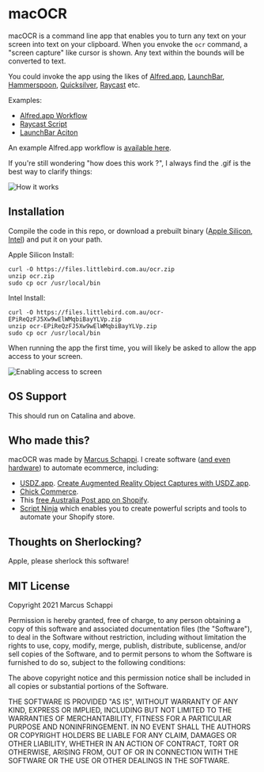 # macOCR

macOCR is a command line app that enables you to turn any text on your screen into text on your clipboard.
When you envoke the `ocr` command, a "screen capture" like cursor is shown. 
Any text within the bounds will be converted to text. 

You could invoke the app using the likes of [Alfred.app](https://www.alfredapp.com/), [LaunchBar](https://obdev.at/products/launchbar/index.html), [Hammerspoon](http://www.hammerspoon.org/), [Quicksilver](https://qsapp.com/), [Raycast](https://raycast.com/) etc.

Examples: 
- [Alfred.app Workflow](https://files.littlebird.com.au/OCR.alfredworkflow-aR9crGZYI92tYTa6Q5S1cRGr2rMc.zip)
- [Raycast Script](https://gist.github.com/cheeaun/1405816e5ceb397cbc9028204f82dc98)
- [LaunchBar Aciton](https://github.com/jsmjsm/macOCR-LaunchBar-Action)

An example Alfred.app workflow is [available here](https://files.littlebird.com.au/OCR.alfredworkflow-aR9crGZYI92tYTa6Q5S1cRGr2rMc.zip).

If you're still wondering "how does this work ?", I always find the .gif is the best way to clarify things: 

![How it works](https://files.littlebird.com.au/Screen-Recording-2021-05-21-13-27-27-FEPQtcuk6FFweb4QEk7Y1mXhsv8B.gif)


## Installation

Compile the code in this repo, or download a prebuilt binary ([Apple Silicon](https://files.littlebird.com.au/ocr.zip), [Intel](https://files.littlebird.com.au/ocr-EPiReQzFJ5Xw9wElWMqbiBayYLVp.zip)) and put it on your path.

Apple Silicon Install:

```
curl -O https://files.littlebird.com.au/ocr.zip
unzip ocr.zip
sudo cp ocr /usr/local/bin
```

Intel Install:

```
curl -O https://files.littlebird.com.au/ocr-EPiReQzFJ5Xw9wElWMqbiBayYLVp.zip
unzip ocr-EPiReQzFJ5Xw9wElWMqbiBayYLVp.zip
sudo cp ocr /usr/local/bin
```


When running the app the first time, you will likely be asked to allow the app access to your screen.

![Enabling access to screen](https://files.littlebird.com.au/Shared-Image-2021-05-20-08-58-38.png)

## OS Support

This should run on Catalina and above.

## Who made this? 

macOCR was made by [Marcus Schappi](https://twitter.com/schappi). I create software ([and even hardware](https://chickcom.com/hardware)) to automate ecommerce, including: 

* [USDZ.app](https://usdz.app). [Create Augmented Reality Object Captures with USDZ.app](https://usdz.app).
* [Chick Commerce](https://chickcom.com/).
* This [free Australia Post app on Shopify](https://apps.shopify.com/auspost-shipping).
* [Script Ninja](https://apps.shopify.com/cockatoo) which enables you to create powerful scripts and tools to automate your Shopify store.

## Thoughts on Sherlocking?

Apple, please sherlock this software!

## MIT License 

Copyright 2021 Marcus Schappi

Permission is hereby granted, free of charge, to any person obtaining a copy of this software and associated documentation files (the "Software"), to deal in the Software without restriction, including without limitation the rights to use, copy, modify, merge, publish, distribute, sublicense, and/or sell copies of the Software, and to permit persons to whom the Software is furnished to do so, subject to the following conditions:

The above copyright notice and this permission notice shall be included in all copies or substantial portions of the Software.

THE SOFTWARE IS PROVIDED "AS IS", WITHOUT WARRANTY OF ANY KIND, EXPRESS OR IMPLIED, INCLUDING BUT NOT LIMITED TO THE WARRANTIES OF MERCHANTABILITY, FITNESS FOR A PARTICULAR PURPOSE AND NONINFRINGEMENT. IN NO EVENT SHALL THE AUTHORS OR COPYRIGHT HOLDERS BE LIABLE FOR ANY CLAIM, DAMAGES OR OTHER LIABILITY, WHETHER IN AN ACTION OF CONTRACT, TORT OR OTHERWISE, ARISING FROM, OUT OF OR IN CONNECTION WITH THE SOFTWARE OR THE USE OR OTHER DEALINGS IN THE SOFTWARE.


